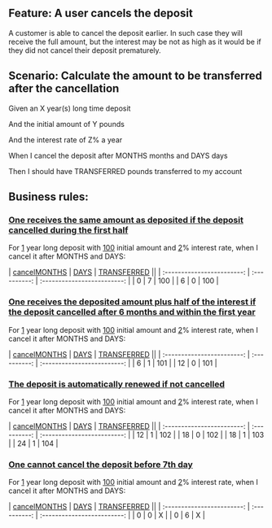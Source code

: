 [cancel]: - "#result = cancel(#lengthInYears, #initialAmount, #interestRate, #months, #days)"
[length]: - "#lengthInYears"
[initial]: - "#initialAmount"
[interestrate]: - "#interestRate"
[months]: - "#months"
[days]: - "#days"
[transferred]:  - "?=#result.amountTransferred"

## Feature: A user cancels the deposit

A customer is able to cancel the deposit earlier. In such case
they will receive the full amount, but the interest may be
not as high as it would be if they did not cancel their deposit
prematurely.

## Scenario: Calculate the amount to be transferred after the cancellation

Given an X year(s) long time deposit

And the initial amount of Y pounds

And the interest rate of Z% a year

When I cancel the deposit after MONTHS months and DAYS days

Then I should have TRANSFERRED pounds transferred to my account

## Business rules:

### [One receives the same amount as deposited if the deposit cancelled during the first half](- "first half c:status=ExpectedToFail")

For [1][length] year long deposit with [100][initial] initial amount and [2][interestrate]% interest rate,
when I cancel it after MONTHS and DAYS:

| [cancel][][MONTHS][months] | [DAYS][days] | [TRANSFERRED][transferred] ||
| :------------------------: | :----------: | :-------------------------: |
| 0                          | 7            | 100                         |
| 6                          | 0            | 100                         |
 
### [One receives the deposited amount plus half of the interest if the deposit cancelled after 6 months and within the first year](- "second half c:status=ExpectedToFail")

For [1][length] year long deposit with [100][initial] initial amount and [2][interestrate]% interest rate,
when I cancel it after MONTHS and DAYS:

| [cancel][][MONTHS][months] | [DAYS][days] | [TRANSFERRED][transferred] ||
| :------------------------: | :----------: | :-------------------------: |
| 6                          | 1            | 101                         |
| 12                         | 0            | 101                         |

### [The deposit is automatically renewed if not cancelled](- "renewal c:status=ExpectedToFail")

For [1][length] year long deposit with [100][initial] initial amount and [2][interestrate]% interest rate,
when I cancel it after MONTHS and DAYS:

| [cancel][][MONTHS][months] | [DAYS][days] | [TRANSFERRED][transferred] ||
| :------------------------: | :----------: | :-------------------------: |
| 12                         | 1            | 102                         |
| 18                         | 0            | 102                         |
| 18                         | 1            | 103                         |
| 24                         | 1            | 104                         |

### [One cannot cancel the deposit before 7th day](- "cannot cancel c:status=ExpectedToFail")

For [1][length] year long deposit with [100][initial] initial amount and [2][interestrate]% interest rate,
when I cancel it after MONTHS and DAYS:

| [cancel][][MONTHS][months] | [DAYS][days] | [TRANSFERRED][transferred] ||
| :------------------------: | :----------: | :-------------------------: |
| 0                          | 0            | X                           |
| 0                          | 6            | X                           |

